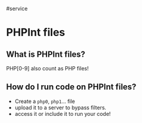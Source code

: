 #service

# PHPInt files
## What is PHPInt files?
PHP\[0-9\] also count as PHP files!

## How do I run code on PHPInt files?
* Create a `php0`, `php1`... file
* upload it to a server to bypass filters.
* access it or include it to run your code!
